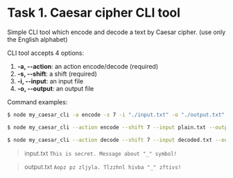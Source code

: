 



<h1>Task 1. Caesar cipher CLI tool </h1>


<p>Simple CLI tool which encode and decode a text by Caesar cipher. (use only the English alphabet) </p>

CLI tool accepts 4 options:

1.  **-a, --action**: an action encode/decode (required) 
2.  **-s, --shift**: a shift (required) 
3.  **-i, --input**: an input file 
4.  **-o, --output**: an output file


Command examples: 

```bash
$ node my_caesar_cli -a encode -s 7 -i "./input.txt" -o "./output.txt"
```

```bash
$ node my_caesar_cli --action encode --shift 7 --input plain.txt --output encoded.txt
```

```bash
$ node my_caesar_cli --action decode --shift 7 --input decoded.txt --output plain.txt
```

> input.txt
> `This is secret. Message about "_" symbol!`

> output.txt
> `Aopz pz zljyla. Tlzzhnl hivba "_" zftivs!`